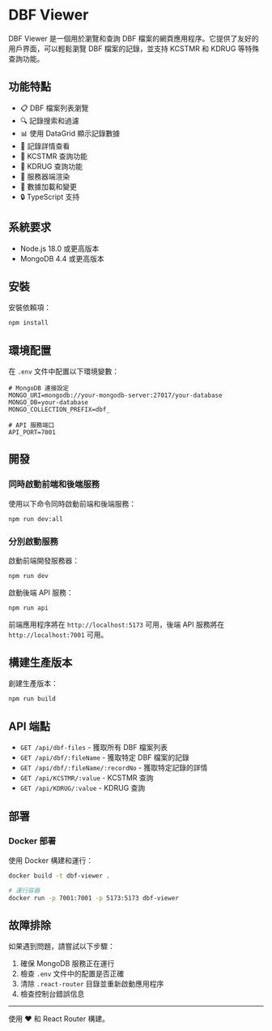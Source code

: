 # DBF Viewer

DBF Viewer 是一個用於瀏覽和查詢 DBF 檔案的網頁應用程序。它提供了友好的用戶界面，可以輕鬆瀏覽 DBF 檔案的記錄，並支持 KCSTMR 和 KDRUG 等特殊查詢功能。

## 功能特點

- 📋 DBF 檔案列表瀏覽
- 🔍 記錄搜索和過濾
- 📊 使用 DataGrid 顯示記錄數據
- 📝 記錄詳情查看
- 🔎 KCSTMR 查詢功能
- 💊 KDRUG 查詢功能
- 🚀 服務器端渲染
- 🔄 數據加載和變更
- 🔒 TypeScript 支持

## 系統要求

- Node.js 18.0 或更高版本
- MongoDB 4.4 或更高版本

## 安裝

安裝依賴項：

```bash
npm install
```

## 環境配置

在 `.env` 文件中配置以下環境變數：

```
# MongoDB 連接設定
MONGO_URI=mongodb://your-mongodb-server:27017/your-database
MONGO_DB=your-database
MONGO_COLLECTION_PREFIX=dbf_

# API 服務端口
API_PORT=7001
```

## 開發

### 同時啟動前端和後端服務

使用以下命令同時啟動前端和後端服務：

```bash
npm run dev:all
```

### 分別啟動服務

啟動前端開發服務器：

```bash
npm run dev
```

啟動後端 API 服務：

```bash
npm run api
```

前端應用程序將在 `http://localhost:5173` 可用，後端 API 服務將在 `http://localhost:7001` 可用。

## 構建生產版本

創建生產版本：

```bash
npm run build
```

## API 端點

- `GET /api/dbf-files` - 獲取所有 DBF 檔案列表
- `GET /api/dbf/:fileName` - 獲取特定 DBF 檔案的記錄
- `GET /api/dbf/:fileName/:recordNo` - 獲取特定記錄的詳情
- `GET /api/KCSTMR/:value` - KCSTMR 查詢
- `GET /api/KDRUG/:value` - KDRUG 查詢

## 部署

### Docker 部署

使用 Docker 構建和運行：

```bash
docker build -t dbf-viewer .

# 運行容器
docker run -p 7001:7001 -p 5173:5173 dbf-viewer
```

## 故障排除

如果遇到問題，請嘗試以下步驟：

1. 確保 MongoDB 服務正在運行
2. 檢查 `.env` 文件中的配置是否正確
3. 清除 `.react-router` 目錄並重新啟動應用程序
4. 檢查控制台錯誤信息

---

使用 ❤️ 和 React Router 構建。